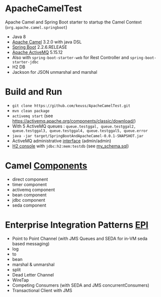 # ApacheCamelTest

Apache Camel and Spring Boot starter to startup the Camel Context (`org.apache.camel.springboot`)

 - Java 8
 - [Apache Camel](https://camel.apache.org/) 3.2.0 with java DSL
 - [Spring Boot](https://spring.io/projects/spring-boot) 2.2.6.RELEASE
 - [Apache ActiveMQ](https://activemq.apache.org/) 5.15.12
 - Also with `spring-boot-starter-web` for Rest Controller and `spring-boot-starter-jdbc`
 - H2 DB
 - Jackson for JSON unmarshal and marshal
 
# Build and Run

 - `git clone https://github.com/keuss/ApacheCamelTest.git`
 - `mvn clean package`
 - `activemq start` (see https://activemq.apache.org/components/classic/download/)
 - With 5 ActiveMQ queues : `queue.testggal, queue.testggal2, queue.testggal3, queue.testggal4, queue.testggal5, queue.error`
 - `java -jar target/SpringBootAndApacheCamel-0.0.1-SNAPSHOT.jar`
 - ActiveMQ administrative [interface](http://127.0.0.1:8161/admin/) (admin/admin)
 - [H2 console](http://localhost:8080/api/h2-console/) with `jdbc:h2:mem:testdb` (see [my_schema.sql](https://github.com/keuss/ApacheCamelTest/blob/master/src/main/resources/db/my_schema.sql))

# Camel [Components](https://camel.apache.org/components/latest/index.html)

 - direct component
 - timer component
 - activemq component
 - bean component
 - jdbc component
 - seda component
 
# Enterprise Integration Patterns [EPI](https://camel.apache.org/components/latest/eips/enterprise-integration-patterns.html)

 - Point to Point Channel (with JMS Queues and SEDA for in-VM seda based messaging)
 - log
 - to
 - bean
 - marshal & unmarshal
 - split
 - Dead Letter Channel
 - WireTap
 - Competing Consumers (with SEDA and JMS concurrentConsumers)
 - Transactional Client with JMS

